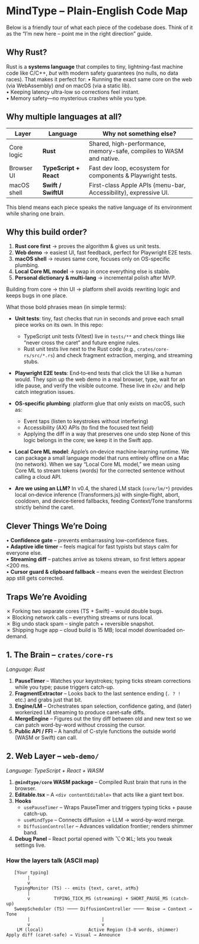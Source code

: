 <!--══════════════════════════════════════════════════════════
  ╔══════════════════════════════════════════════════════════════╗
  ║  ░  C O D E  O V E R V I E W ( P L A I N - E N G L I S H )  ░  ║
  ║                                                              ║
  ║                                                              ║
  ║                                                              ║
  ║                                                              ║
  ║           ╌╌  P L A C E H O L D E R  ╌╌                      ║
  ║                                                              ║
  ║                                                              ║
  ║                                                              ║
  ║                                                              ║
  ╚══════════════════════════════════════════════════════════════╝
    • WHAT ▸ Friendly tour of the codebase
    • WHY  ▸ Help newcomers build a deep mental model
    • HOW  ▸ Gentle definitions, diagrams, and examples
-->

# MindType – Plain-English Code Map

Below is a friendly tour of what each piece of the codebase does. Think of it as the “I’m new here – point me in the right direction” guide.

## Why Rust?

Rust is a **systems language** that compiles to tiny, lightning-fast machine code like C/C++, _but_ with modern safety guarantees (no nulls, no data races). That makes it perfect for:
• Running the exact same core on the web (via WebAssembly) _and_ on macOS (via a static lib).  
• Keeping latency ultra-low so corrections feel instant.  
• Memory safety—no mysterious crashes while you type.

## Why multiple languages at all?

| Layer       | Language               | Why not something else?                                             |
| ----------- | ---------------------- | ------------------------------------------------------------------- |
| Core logic  | **Rust**               | Shared, high-performance, memory-safe, compiles to WASM and native. |
| Browser UI  | **TypeScript + React** | Fast dev loop, ecosystem for components & Playwright tests.         |
| macOS shell | **Swift / SwiftUI**    | First-class Apple APIs (menu-bar, Accessibility), expressive UI.    |

This blend means each piece speaks the native language of its environment while sharing one brain.

## Why this build order?

1. **Rust core first** → proves the algorithm & gives us unit tests.
2. **Web demo** → easiest UI, fast feedback, perfect for Playwright E2E tests.
3. **macOS shell** → reuses same core, focuses only on OS-specific plumbing.
4. **Local Core ML model** → swap in once everything else is stable.
5. **Personal dictionary & multi-lang** → incremental polish after MVP.

Building from core → thin UI → platform shell avoids rewriting logic and keeps bugs in one place.

What those bold phrases mean (in simple terms):

- **Unit tests**: tiny, fast checks that run in seconds and prove each
  small piece works on its own. In this repo:
  - TypeScript unit tests (Vitest) live in `tests/**` and check things
    like “never cross the caret” and future engine rules.
  - Rust unit tests live next to the Rust code (e.g.,
    `crates/core-rs/src/*.rs`) and check fragment extraction, merging,
    and streaming stubs.

- **Playwright E2E tests**: End‑to‑end tests that click the UI like a
  human would. They spin up the web demo in a real browser, type, wait
  for an idle pause, and verify the visible outcome. These live in
  `e2e/` and help catch integration issues.

- **OS‑specific plumbing**: platform glue that only exists on macOS,
  such as:
  - Event taps (listen to keystrokes without interfering)
  - Accessibility (AX) APIs (to find the focused text field)
  - Applying the diff in a way that preserves one undo step
    None of this logic belongs in the core; we keep it in the Swift app.

- **Local Core ML model**: Apple’s on‑device machine‑learning runtime.
  We can package a small language model that runs entirely offline on a
  Mac (no network). When we say “Local Core ML model,” we mean using
  Core ML to stream tokens (words) for the corrected sentence without
  calling a cloud API.

- **Are we using an LLM?** In v0.4, the shared LM stack (`core/lm/*`) provides local on‑device inference (Transformers.js) with single‑flight, abort, cooldown, and device‑tiered fallbacks, feeding Context/Tone transforms strictly behind the caret.

## Clever Things We’re Doing

• **Confidence gate** – prevents embarrassing low-confidence fixes.  
• **Adaptive idle timer** – feels magical for fast typists but stays calm for everyone else.  
• **Streaming diff** – patches arrive as tokens stream, so first letters appear <200 ms.  
• **Cursor guard & clipboard fallback** – means even the weirdest Electron app still gets corrected.

## Traps We’re Avoiding

✗ Forking two separate cores (TS + Swift) – would double bugs.  
✗ Blocking network calls – everything streams or runs local.  
✗ Big undo stack spam – single patch + reversible snapshot.  
✗ Shipping huge app – cloud build is 15 MB; local model downloaded on-demand.

## 1. The Brain – `crates/core-rs`

_Language: Rust_

1. **PauseTimer** – Watches your keystrokes; typing ticks stream corrections while you type; pause triggers catch-up.
2. **FragmentExtractor** – Looks back to the last sentence ending (`. ? !` etc.) and grabs just that bit.
3. **Engine/LM** – Orchestrates span selection, confidence gating, and (later) workerized LM streaming to produce caret‑safe diffs.
4. **MergeEngine** – Figures out the tiny diff between old and new text so we can patch word-by-word without crossing the cursor.
5. **Public API / FFI** – A handful of C-style functions the outside world (WASM or Swift) can call.

## 2. Web Layer – `web-demo/`

_Language: TypeScript + React + WASM_

1. **`@mindtype/core` WASM package** – Compiled Rust brain that runs in the browser.
2. **Editable.tsx** – A `<div contentEditable>` that acts like a giant text box.
3. **Hooks**
   - `usePauseTimer` – Wraps PauseTimer and triggers typing ticks + pause catch-up.
   - `useMindType` – Connects diffusion → LLM → word-by-word merge.
   - `DiffusionController` – Advances validation frontier; renders shimmer band.
4. **Debug Panel** – React portal opened with ⌥⇧⌘L; lets you tweak settings live.

### How the layers talk (ASCII map)

```
   [Your typing]
        |
        v
   TypingMonitor (TS) -- emits {text, caret, atMs}
        |
        v         TYPING_TICK_MS (streaming) + SHORT_PAUSE_MS (catch-up)
   SweepScheduler (TS) ──── DiffusionController ──── Noise → Context → Tone
        |                           |
        v                           v
    LM (local)                 Active Region (3–8 words, shimmer)
Apply diff (caret‑safe) → Visual → Announce
```
